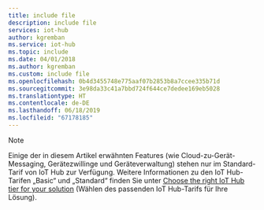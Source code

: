 ```yaml
---
title: include file
description: include file
services: iot-hub
author: kgremban
ms.service: iot-hub
ms.topic: include
ms.date: 04/01/2018
ms.author: kgremban
ms.custom: include file
ms.openlocfilehash: 0b4d3455748e775aaf07b2853b8a7ccee335b71d
ms.sourcegitcommit: 3e98da33c41a7bbd724f644ce7dedee169eb5028
ms.translationtype: HT
ms.contentlocale: de-DE
ms.lasthandoff: 06/18/2019
ms.locfileid: "67178185"
---
```

>[!NOTE]
>Einige der in diesem Artikel erwähnten Features (wie Cloud-zu-Gerät-Messaging, Gerätezwillinge und Geräteverwaltung) stehen nur im Standard-Tarif von IoT Hub zur Verfügung. Weitere Informationen zu den IoT Hub-Tarifen „Basic“ und „Standard“ finden Sie unter [Choose the right IoT Hub tier for your solution](../articles/iot-hub/iot-hub-scaling.md) (Wählen des passenden IoT Hub-Tarifs für Ihre Lösung).